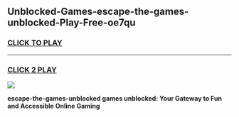 
## Unblocked-Games-escape-the-games-unblocked-Play-Free-oe7qu
<h3>
<a href="https://premium76.site?title=escape-the-games-unblocked&ref=18A1">CLICK TO PLAY</a></h3>
<hr>

<h3>
<a href="https://premium76.site?title=escape-the-games-unblocked&ref=18A1">CLICK 2 PLAY</a>
  
</h3>

<a href="https://premium76.site?title=escape-the-games-unblocked&ref=18A1"><img src="https://clearcache.store/games.png"></a>


**escape-the-games-unblocked games unblocked: Your Gateway to Fun and Accessible Online Gaming**
